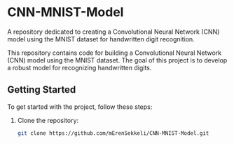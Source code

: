 # CNN-MNIST-Model
A repository dedicated to creating a Convolutional Neural Network (CNN) model using the MNIST dataset for handwritten digit recognition.

This repository contains code for building a Convolutional Neural Network (CNN) model using the MNIST dataset. The goal of this project is to develop a robust model for recognizing handwritten digits.

## Getting Started

To get started with the project, follow these steps:

1. Clone the repository:

   ```bash
   git clone https://github.com/mErenSekkeli/CNN-MNIST-Model.git
